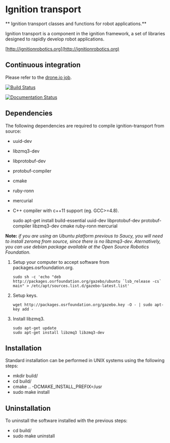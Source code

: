 # Ignition transport

** Ignition transport classes and functions for robot applications.**

Ignition transport is a component in the ignition framework, a set
of libraries designed to rapidly develop robot applications.

  [http://ignitionrobotics.org](http://ignitionrobotics.org)

## Continuous integration

Please refer to the [drone.io
job](https://drone.io/bitbucket.org/ignitionrobotics/ign-transport).

[![Build Status](https://drone.io/bitbucket.org/ignitionrobotics/ign-transport/status.png)](https://drone.io/bitbucket.org/ignitionrobotics/ign-transport/default)

[![Documentation Status](https://readthedocs.org/projects/ignition-transport/badge/?version=latest)](https://readthedocs.org/projects/ignition-transport/?badge=latest)


## Dependencies

The following dependencies are required to compile ignition-transport from
source:

 - uuid-dev
 - libzmq3-dev
 - libprotobuf-dev
 - protobuf-compiler
 - cmake
 - ruby-ronn
 - mercurial
 - C++ compiler with c++11 support (eg. GCC>=4.8).

    sudo apt-get install build-essential uuid-dev libprotobuf-dev protobuf-compiler libzmq3-dev cmake ruby-ronn mercurial

**Note:** *if you are using an Ubuntu platform previous to Saucy, you will need to install zeromq from source, since there is no libzmq3-dev. Aternatively, you can use debian package
available at the Open Source Robotics Foundation.*

1. Setup your computer to accept software from packages.osrfoundation.org.

    ```
    sudo sh -c 'echo "deb http://packages.osrfoundation.org/gazebo/ubuntu `lsb_release -cs` main" > /etc/apt/sources.list.d/gazebo-latest.list'
    ```

1. Setup keys.

    ```
    wget http://packages.osrfoundation.org/gazebo.key -O - | sudo apt-key add -
    ```

1. Install libzmq3.

    ```
    sudo apt-get update
    sudo apt-get install libzmq3 libzmq3-dev
    ```

## Installation

Standard installation can be performed in UNIX systems using the following
steps:

 - mkdir build/
 - cd build/
 - cmake .. -DCMAKE_INSTALL_PREFIX=/usr
 - sudo make install

## Uninstallation

To uninstall the software installed with the previous steps:

 - cd build/
 - sudo make uninstall